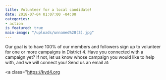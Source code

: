 ```yaml
---
title: Volunteer for a local candidate!
date: 2018-07-04 01:07:00 -04:00
categories:
- action
is featured: true
main-image: "/uploads/unnamed%20(3).jpg"
---
```


Our goal is to have 100% of our members and followers sign up to volunteer for one or more campaigns in District 4. Have you connected with a campaign yet? If not, let us know whose campaign you would like to help with, and we will connect you! Send us an email at: 

<a class="https://kyd4.org</a><script async src="//cdn.embedly.com/widgets/platform.js" charset="UTF-8"></script>




